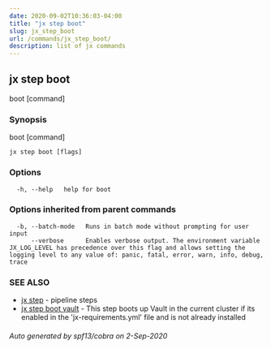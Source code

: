 ```yaml
---
date: 2020-09-02T10:36:03-04:00
title: "jx step boot"
slug: jx_step_boot
url: /commands/jx_step_boot/
description: list of jx commands
---
```

## jx step boot

boot [command]

### Synopsis

boot [command]

```
jx step boot [flags]
```

### Options

```
  -h, --help   help for boot
```

### Options inherited from parent commands

```
  -b, --batch-mode   Runs in batch mode without prompting for user input
      --verbose      Enables verbose output. The environment variable JX_LOG_LEVEL has precedence over this flag and allows setting the logging level to any value of: panic, fatal, error, warn, info, debug, trace
```

### SEE ALSO

* [jx step](/commands/jx_step/)  - pipeline steps
* [jx step boot vault](/commands/jx_step_boot_vault/)  - This step boots up Vault in the current cluster if its enabled in the 'jx-requirements.yml' file and is not already installed

###### Auto generated by spf13/cobra on 2-Sep-2020
